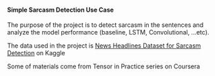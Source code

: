#### Simple Sarcasm Detection Use Case 
The purpose of the project is to detect sarcasm in the sentences and analyze the model performance (baseline, LSTM, Convolutional, ...etc).

The data used in the project is [News Headlines Dataset for Sarcasm Detection](https://www.kaggle.com/rmisra/news-headlines-dataset-for-sarcasm-detection) on Kaggle

Some of materials come from Tensor in Practice series on Coursera



